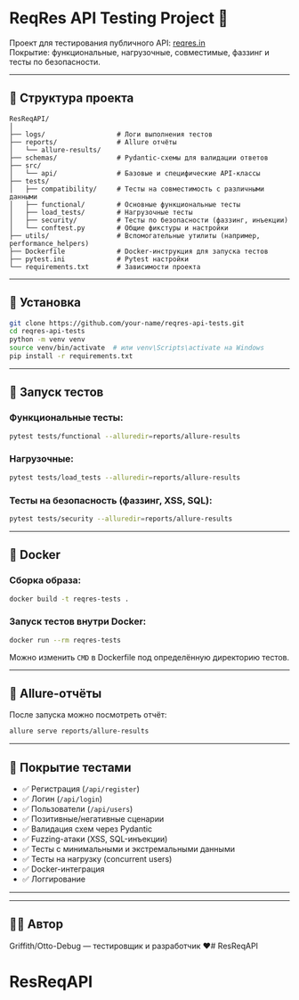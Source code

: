 # ReqRes API Testing Project 🧪

Проект для тестирования публичного API: [reqres.in](https://reqres.in/)  
Покрытие: функциональные, нагрузочные, совместимые, фаззинг и тесты по безопасности.

---

## 📁 Структура проекта

```
ResReqAPI/
│
├── logs/                  # Логи выполнения тестов
├── reports/               # Allure отчёты
│   └── allure-results/
├── schemas/               # Pydantic-схемы для валидации ответов
├── src/
│   └── api/               # Базовые и специфические API-классы
├── tests/
│   ├── compatibility/     # Тесты на совместимость с различными данными
│   ├── functional/        # Основные функциональные тесты
│   ├── load_tests/        # Нагрузочные тесты
│   ├── security/          # Тесты по безопасности (фаззинг, инъекции)
│   └── conftest.py        # Общие фикстуры и настройки
├── utils/                 # Вспомогательные утилиты (например, performance_helpers)
├── Dockerfile             # Docker-инструкция для запуска тестов
├── pytest.ini             # Pytest настройки
└── requirements.txt       # Зависимости проекта
```

---

## 🚀 Установка

```bash
git clone https://github.com/your-name/reqres-api-tests.git
cd reqres-api-tests
python -m venv venv
source venv/bin/activate  # или venv\Scripts\activate на Windows
pip install -r requirements.txt
```

---

## 🧪 Запуск тестов

### Функциональные тесты:

```bash
pytest tests/functional --alluredir=reports/allure-results
```

### Нагрузочные:

```bash
pytest tests/load_tests --alluredir=reports/allure-results
```

### Тесты на безопасность (фаззинг, XSS, SQL):

```bash
pytest tests/security --alluredir=reports/allure-results
```

---

## 🐳 Docker

### Сборка образа:

```bash
docker build -t reqres-tests .
```

### Запуск тестов внутри Docker:

```bash
docker run --rm reqres-tests
```

Можно изменить `CMD` в Dockerfile под определённую директорию тестов.

---

## 🧾 Allure-отчёты

После запуска можно посмотреть отчёт:

```bash
allure serve reports/allure-results
```

---

## 🔐 Покрытие тестами

- ✅ Регистрация (`/api/register`)
- ✅ Логин (`/api/login`)
- ✅ Пользователи (`/api/users`)
- ✅ Позитивные/негативные сценарии
- ✅ Валидация схем через Pydantic
- ✅ Fuzzing-атаки (XSS, SQL-инъекции)
- ✅ Тесты с минимальными и экстремальными данными
- ✅ Тесты на нагрузку (concurrent users)
- ✅ Docker-интеграция
- ✅ Логгирование

---



---

## 🧑‍💻 Автор

Griffith/Otto-Debug — тестировщик и разработчик ❤️# ResReqAPI
# ResReqAPI

